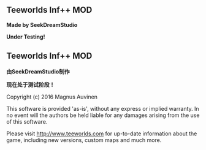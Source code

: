 ## Teeworlds Inf++ MOD ##

**Made by SeekDreamStudio**

**Under Testing!**



## Teeworlds Inf++ MOD ##

**由SeekDreamStudio制作**

**现在处于测试阶段！**

Copyright (c) 2016 Magnus Auvinen


This software is provided 'as-is', without any express or implied
warranty. In no event will the authors be held liable for any damages
arising from the use of this software.


Please visit http://www.teeworlds.com for up-to-date information about 
the game, including new versions, custom maps and much more.
